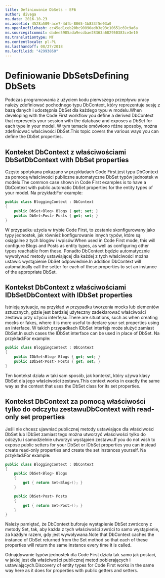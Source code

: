 ```yaml
---
title: Definiowanie DbSets - EF6
author: divega
ms.date: 2016-10-23
ms.assetid: 4528a509-ace7-4dfb-8065-1b833f5e03a0
ms.openlocfilehash: cc45ed1ceb20bc90090adb3e93c10651c69c9a6a
ms.sourcegitcommit: dadee5905ada9ecdbae28363a682950383ce3e10
ms.translationtype: MT
ms.contentlocale: pl-PL
ms.lasthandoff: 08/27/2018
ms.locfileid: "42993860"
---
```

# <a name="defining-dbsets"></a><span data-ttu-id="02cd3-102">Definiowanie DbSets</span><span class="sxs-lookup"><span data-stu-id="02cd3-102">Defining DbSets</span></span>
<span data-ttu-id="02cd3-103">Podczas programowania z użyciem kodu pierwszego przepływu pracy należy zdefiniować pochodnego typu DbContext, który reprezentuje sesję z bazą danych i udostępnia DbSet dla każdego typu w modelu.</span><span class="sxs-lookup"><span data-stu-id="02cd3-103">When developing with the Code First workflow you define a derived DbContext that represents your session with the database and exposes a DbSet for each type in your model.</span></span> <span data-ttu-id="02cd3-104">W tym temacie omówiono różne sposoby, można zdefiniować właściwości DbSet.</span><span class="sxs-lookup"><span data-stu-id="02cd3-104">This topic covers the various ways you can define the DbSet properties.</span></span>  

## <a name="dbcontext-with-dbset-properties"></a><span data-ttu-id="02cd3-105">Kontekst DbContext z właściwościami DbSet</span><span class="sxs-lookup"><span data-stu-id="02cd3-105">DbContext with DbSet properties</span></span>  

<span data-ttu-id="02cd3-106">Często spotykana pokazano w przykładach Code First jest typu DbContext za pomocą właściwości publiczne automatyczne DbSet typów jednostek w modelu.</span><span class="sxs-lookup"><span data-stu-id="02cd3-106">The common case shown in Code First examples is to have a DbContext with public automatic DbSet properties for the entity types of your model.</span></span> <span data-ttu-id="02cd3-107">Na przykład:</span><span class="sxs-lookup"><span data-stu-id="02cd3-107">For example:</span></span>  

``` csharp
public class BloggingContext : DbContext
{
    public DbSet<Blog> Blogs { get; set; }
    public DbSet<Post> Posts { get; set; }
}
```  

<span data-ttu-id="02cd3-108">W przypadku użycia w trybie Code First, to zostanie skonfigurowany jako typy jednostek, jak również konfigurowanie innych typów, które są osiągalne z tych blogów i wpisów.</span><span class="sxs-lookup"><span data-stu-id="02cd3-108">When used in Code First mode, this will configure Blogs and Posts as entity types, as well as configuring other types reachable from these.</span></span> <span data-ttu-id="02cd3-109">Ponadto DbContext będzie automatycznie wywoływać metody ustawiającej dla każdej z tych właściwości można ustawić wystąpienie DbSet odpowiednie.</span><span class="sxs-lookup"><span data-stu-id="02cd3-109">In addition DbContext will automatically call the setter for each of these properties to set an instance of the appropriate DbSet.</span></span>  

## <a name="dbcontext-with-idbset-properties"></a><span data-ttu-id="02cd3-110">Kontekst DbContext z właściwościami IDbSet</span><span class="sxs-lookup"><span data-stu-id="02cd3-110">DbContext with IDbSet properties</span></span>  

<span data-ttu-id="02cd3-111">Istnieją sytuacje, na przykład w przypadku tworzenia mocks lub elementów sztucznych, gdzie jest bardziej użyteczny zadeklarować właściwości zestawu przy użyciu interfejsu.</span><span class="sxs-lookup"><span data-stu-id="02cd3-111">There are situations, such as when creating mocks or fakes, where it is more useful to declare your set properties using an interface.</span></span> <span data-ttu-id="02cd3-112">W takich przypadkach IDbSet interfejs może służyć zamiast DbSet.</span><span class="sxs-lookup"><span data-stu-id="02cd3-112">In such cases the IDbSet interface can be used in place of DbSet.</span></span> <span data-ttu-id="02cd3-113">Na przykład:</span><span class="sxs-lookup"><span data-stu-id="02cd3-113">For example:</span></span>  

``` csharp
public class BloggingContext : DbContext
{
    public IDbSet<Blog> Blogs { get; set; }
    public IDbSet<Post> Posts { get; set; }
}
```  

<span data-ttu-id="02cd3-114">Ten kontekst działa w taki sam sposób, jak kontekst, który używa klasy DbSet dla jego właściwości zestawu.</span><span class="sxs-lookup"><span data-stu-id="02cd3-114">This context works in exactly the same way as the context that uses the DbSet class for its set properties.</span></span>  

## <a name="dbcontext-with-read-only-set-properties"></a><span data-ttu-id="02cd3-115">Kontekst DbContext za pomocą właściwości tylko do odczytu zestawu</span><span class="sxs-lookup"><span data-stu-id="02cd3-115">DbContext with read-only set properties</span></span>  

<span data-ttu-id="02cd3-116">Jeśli nie chcesz ujawniać publicznej metody ustawiające dla właściwości DbSet lub IDbSet zamiast tego można utworzyć właściwości tylko do odczytu i samodzielnie utworzyć wystąpień zestawu.</span><span class="sxs-lookup"><span data-stu-id="02cd3-116">If you do not wish to expose public setters for your DbSet or IDbSet properties you can instead create read-only properties and create the set instances yourself.</span></span> <span data-ttu-id="02cd3-117">Na przykład:</span><span class="sxs-lookup"><span data-stu-id="02cd3-117">For example:</span></span>  

``` csharp
public class BloggingContext : DbContext
{
    public DbSet<Blog> Blogs
    {
        get { return Set<Blog>(); }
    }

    public DbSet<Post> Posts
    {
        get { return Set<Post>(); }
    }
}
```  

<span data-ttu-id="02cd3-118">Należy pamiętać, że DbContext buforuje wystąpienie DbSet zwrócony z metody Set, tak, aby każda z tych właściwości zwróci to samo wystąpienie, za każdym razem, gdy jest wywoływana.</span><span class="sxs-lookup"><span data-stu-id="02cd3-118">Note that DbContext caches the instance of DbSet returned from the Set method so that each of these properties will return the same instance every time it is called.</span></span>  

<span data-ttu-id="02cd3-119">Odnajdywanie typów jednostek dla Code First działa tak samo jak postaci, w jakiej jest dla właściwości publicznej metod pobierających i ustawiających.</span><span class="sxs-lookup"><span data-stu-id="02cd3-119">Discovery of entity types for Code First works in the same way here as it does for properties with public getters and setters.</span></span>  
